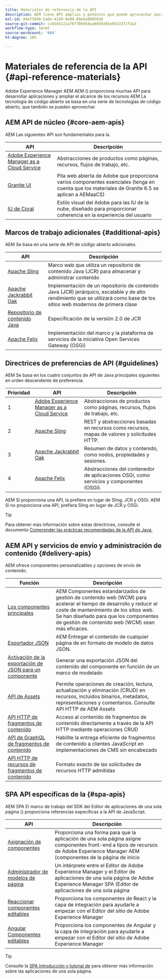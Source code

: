 ```yaml
---
title: Materiales de referencia de la API
description: AEM tiene API amplias y potentes que puede aprovechar para su proyecto de experiencia digital.
exl-id: d4ef3040-5a0a-4149-9e99-09eda9605038
source-git-commit: cc6565121a76f70b958aa9050485e0553371f3a3
workflow-type: tm+mt
source-wordcount: '664'
ht-degree: 10%

---
```


# Materiales de referencia de la API {#api-reference-materials}

Adobe Experience Manager AEM AEM () proporciona muchas API para desarrollar aplicaciones y ampliar el alcance de los recursos AEM La tecnología de código abierto se basa en una serie de tecnologías de código abierto, que también se pueden aprovechar.

## AEM API de núcleo {#core-aem-apis}

AEM Las siguientes API son fundamentales para la.

| API | Descripción |
|---|---|
| [Adobe Experience Manager as a Cloud Service](https://www.adobe.io/experience-manager/reference-materials/cloud-service/javadoc/index.html) | Abstracciones de productos como páginas, recursos, flujos de trabajo, etc. |
| [Granite UI](https://helpx.adobe.com/experience-manager/6-5/sites/developing/using/reference-materials/granite-ui/api/jcr_root/libs/granite/ui/index.html#) | Pila web abierta de Adobe que proporciona varios componentes esenciales (tenga en cuenta que los materiales de Granite 6.5 se aplican a AEMaaCS) |
| [IU de Coral](https://opensource.adobe.com/coral-spectrum/documentation/) | Estilo visual del Adobe para las IU de la nube, diseñado para proporcionar coherencia en la experiencia del usuario |

<!---
|Editor core JavaScript API reference|Provides all the base objects and concepts to support authoring of content resources|
--->

## Marcos de trabajo adicionales {#additional-apis}

AEM Se basa en una serie de API de código abierto adicionales.

| API | Descripción |
|---|---|
| [Apache Sling](https://sling.apache.org/apidocs/sling11/) | Marco web que utiliza un repositorio de contenido Java (JCR) para almacenar y administrar contenido |
| [Apache Jackrabbit Oak](https://jackrabbit.apache.org/oak/docs/oak_api/overview.html) | Implementación de un repositorio de contenido Java (JCR) jerárquico, escalable y de alto rendimiento que se utilizará como base de los sitios web modernos de primera clase |
| [Repositorio de contenido Java](https://www.adobe.io/experience-manager/reference-materials/spec/javax.jcr/javadocs/jcr-2.0/index.html) | Especificación de la versión 2.0 de JCR |
| [Apache Felix](https://felix.apache.org) | Implementación del marco y la plataforma de servicios de la iniciativa Open Services Gateway (OSGi) |

## Directrices de preferencias de API {#guidelines}

AEM Se basa en los cuatro conjuntos de API de Java principales siguientes en orden descendente de preferencia.

| Prioridad | API | Descripción |
|---|---|---|
| 1 | [Adobe Experience Manager as a Cloud Service](https://www.adobe.io/experience-manager/reference-materials/cloud-service/javadoc/index.html) | Abstracciones de productos como páginas, recursos, flujos de trabajo, etc. |
| 2 | [Apache Sling](https://sling.apache.org/apidocs/sling11/) | REST y abstracciones basadas en recursos como recursos, mapas de valores y solicitudes HTTP. |
| 3 | [Apache Jackrabbit Oak](https://jackrabbit.apache.org/oak/docs/oak_api/overview.html) | Resumen de datos y contenido, como nodos, propiedades y sesiones. |
| 4 | [Apache Felix](https://felix.apache.org/) | Abstracciones del contenedor de aplicaciones OSGi, como servicios y componentes (OSGi). |

AEM Si proporciona una API, la prefiere en lugar de Sling, JCR y OSGi. AEM Si no proporciona una API, prefiera Sling en lugar de JCR y OSGi.

>[!TIP]
>
>Para obtener más información sobre estas directrices, consulte el documento [Comprender las prácticas recomendadas de la API de Java.](https://experienceleague.adobe.com/docs/experience-manager-learn/foundation/development/understand-java-api-best-practices.html)

## AEM API y servicios de envío y administración de contenido {#delivery-apis}

AEM ofrece componentes personalizables y opciones de envío de contenido.

| Función | Descripción |
|---|---|
| [Los componentes principales](https://experienceleague.adobe.com/docs/experience-manager-core-components/using/introduction.html?lang=es) | AEM Componentes estandarizados de gestión de contenido web (WCM) para acelerar el tiempo de desarrollo y reducir el coste de mantenimiento de los sitios web. Se han diseñado para que los componentes de gestión de contenido web (WCM) sean más eficaces. |
| [Exportador JSON](/help/implementing/developing/components/json-exporter.md) | AEM Entregar el contenido de cualquier página de en formato de modelo de datos JSON. |
| [Activación de la exportación de JSON para un componente](/help/implementing/developing/components/enabling-json-exporter.md) | Generar una exportación JSON del contenido del componente en función de un marco de modelado |
| [API de Assets](/help/assets/mac-api-assets.md) | Permite operaciones de creación, lectura, actualización y eliminación (CRUD) en recursos, incluidos binarios, metadatos, representaciones y comentarios. Consulte API HTTP de AEM Assets |
| [API HTTP de fragmentos de contenido](/help/assets/content-fragments/assets-api-content-fragments.md) | Acceso al contenido de fragmentos de contenido directamente a través de la API HTTP mediante operaciones CRUD |
| [API de GraphQL de fragmentos de contenido](/help/headless/graphql-api/content-fragments.md) | Habilite la entrega eficiente de fragmentos de contenido a clientes JavaScript en implementaciones de CMS sin encabezado |
| [API HTTP de recursos de fragmentos de contenido](https://experienceleague.adobe.com/docs/experience-manager-cloud-service/assets/admin/mac-api-assets.html) | Formato exacto de las solicitudes de recursos HTTP admitidas |

## SPA API específicas de la {#spa-apis}

AEM SPA El marco de trabajo del SDK del Editor de aplicaciones de una sola página () proporciona referencias específicas a la API de JavaScript.

| API | Descripción |
|---|---|
| [Asignación de componentes](https://www.npmjs.com/package/@adobe/aem-spa-component-mapping) | Proporciona una forma para que la aplicación de una sola página asigne componentes front-end a tipos de recursos de Adobe Experience Manager AEM (componentes de la página de inicio |
| [Administrador de modelos de página](https://www.npmjs.com/package/@adobe/aem-spa-page-model-manager) | Un intérprete entre el Editor de Adobe Experience Manager y el Editor de aplicaciones de una sola página de Adobe Experience Manager SPA (Editor de aplicaciones de una sola página |
| [Reaccionar componentes editables](https://www.npmjs.com/package/@adobe/aem-react-editable-components) | Proporciona los componentes de React y la capa de integración para ayudarle a empezar con el Editor del sitio de Adobe Experience Manager |
| [Angular Componentes editables](https://www.npmjs.com/package/@adobe/aem-angular-editable-components) | Proporciona los componentes de Angular y la capa de integración para ayudarle a empezar con el Editor del sitio de Adobe Experience Manager |

>[!TIP]
>
>Consulte la [SPA Introducción y tutorial de](/help/implementing/developing/hybrid/introduction.md) para obtener más información sobre las aplicaciones de una sola página.
